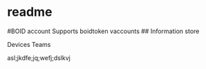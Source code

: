 
# readme


#BOID account Supports boidtoken vaccounts ## Information store





Devices Teams


asl;jkdfe;jq;wefj;dslkvj 


    
